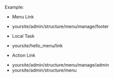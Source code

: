 Example:
 - Menu Link
  + yoursite/admin/structure/menu/manage/footer
 - Local Task
  + yoursite/hello_menu/link
 - Action Link
  + yoursite/admin/structure/menu/manage/admin
  + yoursite/admin/structure/menu
